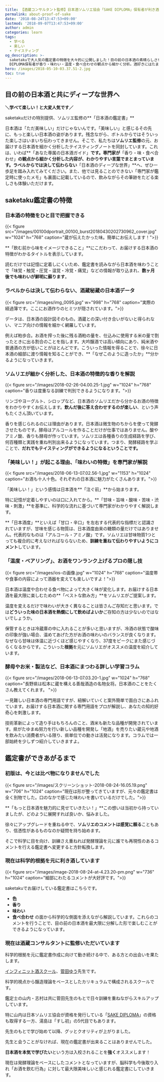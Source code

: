 ```yaml
---
title: 【酒蔵コンサルタント監修】日本酒ソムリエ協会「SAKE DIPLOMA」保有者が利き酒した鑑定書
permalink: about-proof-of-sake
date: '2018-08-24T13:47:53+09:00'
lastmod: '2018-09-07T13:47:53+09:00'
author: admin
categories: learn
tags:
  - 学べる
  - 楽しい
  - テイスティング
og_description: >-
  saketakuで大人気の鑑定書の特徴を大々的に公開しました！目の前の日本酒の素晴らしさを最大限に魅せるため、毎日利き酒を繰り返す日本ソムリエ協会が発行するSAKE
  DIPLOMA保有者が香り・味わい・温度・食べ合わせの観点から細かく分析。酒好きにはたまらない学びたい人向けのコラムも展開しています。この鑑定書は、科学的根拠を元に作成しています。「科学」とは発酵理論のことです。ブドウ糖からアルコールが生成されるだけでなく、酸やアミノ酸、香気成分も。多くを理解してこその現行の鑑定書があります。これが出来たのも、酒蔵コンサルタントの先生のおかげです。
hero: /images/2018-05-10-03.37.51-2.jpg
toc: true
---
```

## 目の前の日本酒と共にディープな世界へ

**＼学べて楽しい！と大変人気です／**

saketakuだけの特別提供、ソムリエ監修の**「日本酒の鑑定書」**

日本酒は「ただ美味しい」だけじゃないんです。「美味しい」と感じるその先に、もっと楽しい日本酒の姿があります。残念ながら、ボトルからではそういった楽しさはいまいち伝わってきません。そこで、私たちは**ソムリエ監修**の元、お届けする日本酒を細かく分析したテイスティングノートを同封しています。これは、いわば**「あなた専属の日本酒ガイド」**です。専門家が**「香り・味・食べ合わせ」**の観点から細かく分析した内容が、わかりやすい言葉でまとまっています。ラベルからでは決して伝わらない**「日本酒のディープな世界」**へ、ぜひ一歩足を踏み入れてみてください。また、他では見ることのできない「専門家が鑑定時に使ったメモ」も裏面に記載しているので、飲みながらその筆跡をたどる楽しさも体験いただけます。

## saketaku鑑定書の特徴

### 日本酒の特徴をひと目で把握できる

{{< figure src="/images/00100dportrait_00100_burst20180430202730962_cover.jpg" w="1024" h="768" caption="蔵が伝えたかった味。簡単にお伝えします！">}}

**「飲む前から味をイメージできること」**にこだわって、お届けする日本酒の特徴がわかるタイトルを表示しています。

読むだけでは記憶に定着しにくいため、鑑定書を読みながら日本酒を味わうことで「味覚・触覚・圧覚・温覚・冷覚・痛覚」などの情報が取り込まれ、**数ヶ月後でも味わいが鮮明に蘇ります**。

### ラベルからは決して伝わらない、酒蔵秘蔵の日本酒データ

{{< figure src="/images/img_0095.jpg" w="998" h="768" caption="実際の経過簿です。ここにお酒作りのヒミツが隠されています。">}}

データは、日本酒の設計図そのもの。酒蔵との深い付き合いがないと得られない、マニア向けの情報を細かく網羅しています。

例えば粕歩合。お酒を搾った後に残る酒粕の量を、仕込みに使用する米の量で割ったときに出る割合のことを指します。大吟醸酒では高い傾向にあり、純米酒や普通酒の方が低いことがほとんどです。こういった情報を得ることで、徐々に日本酒の細部に渡り情報を知ることができ、**「なぜこのように造ったか」**分かるようになっていきます。

### ソムリエが細かく分析した、日本酒の特徴的な香りを解説

{{< figure src="/images/2018-02-26-04.00.25-1.jpg" w="1024" h="768" caption="香りは度重なる訓練で判別できるようになります。">}}

リンゴやヨーグルト、シロップなど、日本酒のソムリエだから分かるお酒の特徴をわかりやすくお伝えします。**飲んだ後に答え合わせするのが楽しい**、という声もたくさん頂いています。

香りを感じられるのには理由があります。日本酒は微生物のちからを使って発酵させたものです。酵母はアルコールを作ることだけが仕事ではありません。酸やアミノ酸、香りも酵母が作っています。ソムリエは各種香りの生成経路を学び、何百種類と実践を重ね判別出来るようになっています。つまり、発酵経路を学ぶことで、**だれでもテイスティングができるようになるということです。**

### 「美味しい！」が起こる理由、「味わいの特徴」を専門家が解説

{{< figure src="/images/2018-06-13-07.02.56-1.jpg" w="1153" h="1024" caption="お酒も十人十色。それぞれの日本酒に魅力がたくさんあります。">}}

「美味しい！」という感情は日本酒を**「注ぐ前」**から始まります。

特に記憶が定着しやすいのは口に入れてから。**「甘味・旨味・酸味・苦味・渋味・刺激」**を基準に、科学的な流れに基づいて専門家がわかりやすく解説します。

**「日本酒度」**といえば「甘口・辛口」を左右する代表的な指標だと認識されていますが、甘味を感じる物質は、日本酒度由来の糖類の量だけではありません。代表的なものは「アルコール・アミノ酸」です。ソムリエは甘味物質1つとっても複合的に考えなければならないため、**訓練を重ねて伝わりやすいようにコメント**しています。

### 「温度・ペアリング」、お酒をワンランク上げるプロの隠し技

{{< figure src="/images/ios-の画像.jpg" w="1024" h="768" caption="温度帯や食事の内容によって酒器を変えても楽しいですよ！">}}

日本酒は温度や合わせる食べ物によって大きく味が変化します。お届けする日本酒を最大限に楽しむための**「ベストな飲み方」**をソムリエがご提案します。

温度を変えるだけで味わいが大きく異なることは皆さんご存知だと思います。では**どういった味の日本酒を熱燗にして飲めばよいか**ご存知の方は少ないのではないでしょうか。

保管するときは冷蔵庫の中に入れることが多いと思いますが、冷酒の状態で酸味の印象が強い場合、温めてあげた方がお酒の味わいのバランスが良くなります。なぜなら甘味は体温に近づくほど感じやすくなり、37度をピークにまた感じづらくなるからです。こういった**根拠**を元にソムリエがオススメの温度を紹介しています。

### 酵母やお米・製法など、日本酒にまつわる詳しい学習コラム

{{< figure src="/images/2018-06-13-07.03.20-1.jpg" w="1024" h="768" caption="長野県は松本に蔵を構える善哉酒造の名物女将。日本酒のことをたくさん教えてくれます。 ">}}

一見難しい日本酒の専門用語ですが、紐解いていくと案外簡単で面白さにあふれています。お届けする日本酒に関する専門用語をプロが解説し、あなたの知的好奇心を刺激します。

技術革新によって造り手はもちろんのこと、酒米も新たな品種が開発されています。県がたゆまぬ努力を行い新しい品種を開発し「地酒」を売りたい蔵元や地酒を飲みたい消費者がいる限り、県単位での動きは活発になります。コラムでは一部始終を少しずつ紹介していきますよ。

## 鑑定書ができあがるまで

### 初版は、今とは比べ物になりませんでした

{{< figure src="/images/スクリーンショット-2018-08-24-16.05.19.png" w="706" h="1024" caption="現在は形が整ってきていますが、元々の鑑定書は全く別物でした。口のなかで感じた味わいを書いているだけでした。">}}

**「もっと日本酒を魅力的に見せていきたい！」**この想いは当初から持っていましたが、どのように展開すれば良いか、悩みました。

徐々にアップグレードを重ねる中で、**ソムリエのコメントは感覚に頼る**こともあり、信憑性があるものなのか疑問を持ち始めます。

そこで科学に目を向け、訓練さえ重ねれば発酵理論を元に誰でも再現性のあるコメントを行える鑑定書へ変更すると方針転換します。

### 現在は科学的根拠を元に利き酒しています

{{< figure src="/images/image-2018-08-24-at-4.23.20-pm.png" w="736" h="1024" caption="細部にわたるコメントが大好評です。">}}

saketakuでお届けしている鑑定書はこちらです。

* **色**
* **香り**
* **味わい**
* **食べ合わせ**
  の面から科学的な側面を添えながら解説しています。これらのコメントを行うことで、目の前の日本酒を最大限に分解した形で楽しむことができるようになっています。

### 現在は酒蔵コンサルタントに監修いただいています

科学的根拠を元に鑑定書作成に向けて動き続ける中で、ある方との出会いを果たします。

[インフィニット酒スクール](http://www.infinite24.com/)、[菅田ゆう](http://www.infinite24.com/profile.html)先生です。

科学的視点から醸造理論をベースとしたカリキュラムで構成されるスクールです。

鑑定士の山内・志村は共に菅田先生のもとで日々訓練を重ねながらスキルアップしています。

特に山内は日本ソムリエ協会が資格を発行している「[SAKE DIPLOMA](https://lab.saketaku.com/p/sake-diploma/)」の資格も取得する一方、湯島は「すし初」の5代目でもあります。

先生のもとで学び始めて以降、グッとクオリティが上がりました。

先生と会うことがなければ、現在の鑑定書が出来ることはありませんでした。

**日本酒を本気で学びたい**という方は入校されることを**強く**オススメします！

現在は発酵理論をベースにしたコメントとなっていますが、脳科学も今後取り入れ「お酒を飲む行為」に対して最大限美味しいと感じれる鑑定書にしていきます。
